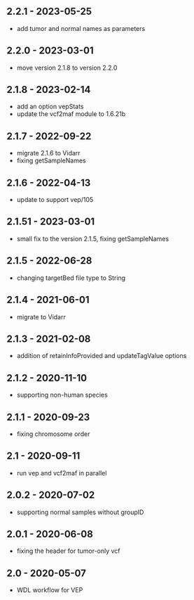## 2.2.1 - 2023-05-25
- add tumor and normal names as parameters
## 2.2.0 - 2023-03-01
- move version 2.1.8 to version 2.2.0
## 2.1.8 - 2023-02-14
- add an option vepStats
- update the vcf2maf module to 1.6.21b
## 2.1.7 - 2022-09-22
- migrate 2.1.6 to Vidarr
- fixing getSampleNames
## 2.1.6 - 2022-04-13
- update to support vep/105
## 2.1.51 - 2023-03-01
- small fix to the version 2.1.5, fixing getSampleNames
## 2.1.5 - 2022-06-28
- changing targetBed file type to String
## 2.1.4 - 2021-06-01
- migrate to Vidarr
## 2.1.3 - 2021-02-08
- addition of retainInfoProvided and updateTagValue options
## 2.1.2 - 2020-11-10
- supporting non-human species
## 2.1.1 - 2020-09-23
- fixing chromosome order
## 2.1 - 2020-09-11
- run vep and vcf2maf in parallel
## 2.0.2 - 2020-07-02
- supporting normal samples without groupID
## 2.0.1 - 2020-06-08
- fixing the header for tumor-only vcf
## 2.0 - 2020-05-07
- WDL workflow for VEP
